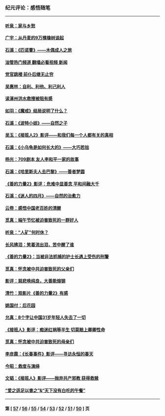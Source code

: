 ### 纪元评论：感悟随笔
---
#### [听泉：家与乡愁](../../pages/nsc1035/n14068482.md?09100330) 
#### [广宇：从丹麦的9万棵橡树谈起](../../pages/nsc1035/n14061428.md?09100330) 
#### [石溪：《匹诺曹》——木偶成人之旅](../../pages/nsc1035/n14061424.md?09100330) 
#### [油管热门频道 翻墙必看视频 新闻](ok?09100330)
#### [党官跳楼 前仆后继无止穷](../../pages/nsc1035/n14058175.md?09100330) 
#### [吴惠林：自利、利他、利己利人](../../pages/nsc1035/n14052459.md?09100330) 
#### [读涿州洪水救搜被阻有感](../../pages/nsc1035/n14049641.md?09100330) 
#### [如羽：《魔戒》结局说明了什么？](../../pages/nsc1035/n14048860.md?09100330) 
#### [石溪：《波特小姐》——自然之子](../../pages/nsc1035/n14048291.md?09100330) 
#### [吴玉：《接班人2》影评——和我们每一个人都有关的真相](../../pages/nsc1035/n14041114.md?09100330) 
#### [石溪：《小乌龟是如何长大的》——大巧若拙](../../pages/nsc1035/n14037479.md?09100330) 
#### [杨光：709剧本 友人李和平一家的故事](../../pages/nsc1035/n14032047.md?09100330) 
#### [石溪：《哈里斯夫人去巴黎》——善者梦圆](../../pages/nsc1035/n14031778.md?09100330) 
#### [《善的力量2》影评：危难中显善念 平和间融大千](../../pages/nsc1035/n14028390.md?09100330) 
#### [石溪：《迷人的四月》——自然的治愈力](../../pages/nsc1035/n14027049.md?09100330) 
#### [云卷：感悟中国老百姓的清醒](../../pages/nsc1035/n14025152.md?09100330) 
#### [觅真：端午节忆被迫害致死的一群好人](../../pages/nsc1035/n14020985.md?09100330) 
#### [听泉：“人矿”何时休？](../../pages/nsc1035/n14016609.md?09100330) 
#### [长风拂泪：笑着流出泪，苦中醒了谁](../../pages/nsc1035/n14016469.md?09100330) 
#### [《善的力量2》：当被非法抓捕的护士长遇上受伤的刑警](../../pages/nsc1035/n14015561.md?09100330) 
#### [觅真：怀念被中共迫害致死的父亲们](../../pages/nsc1035/n14014258.md?09100330) 
#### [影评：慈悲唤纯良，大善能熔钢](../../pages/nsc1035/n14010867.md?09100330) 
#### [清竹：观影片《善的力量2》有感](../../pages/nsc1035/n14010015.md?09100330) 
#### [姚国付：后花园](../../pages/nsc1035/n14005301.md?09100330) 
#### [允真：8个字让中国31岁年轻人失去了一切](../../pages/nsc1035/n13999093.md?09100330) 
#### [《接班人》影评：痴迷红祸等半生 切莫赔上卿卿性命](../../pages/nsc1035/n13998676.md?09100330) 
#### [觅真：怀念被中共迫害致死的母亲们](../../pages/nsc1035/n13997271.md?09100330) 
#### [李彦霖：《长春事件》影评——寻访永恒的春天](../../pages/nsc1035/n13995112.md?09100330) 
#### [今昭：救度与演绎](../../pages/nsc1035/n13992670.md?09100330) 
#### [文韬：《接班人》影评——抛弃共产邪教 获得救赎](../../pages/nsc1035/n13990160.md?09100330) 
#### [“爱之适足以害之”&“天下没有白吃的午餐”](../../pages/nsc1035/n13988391.md?09100330) 

---
#### 第 [ [57](./57.md?09100330) / [56](./56.md?09100330) / [55](./55.md?09100330) / [54](./54.md?09100330) / [53](./53.md?09100330) / [52](./52.md?09100330) / [51](./51.md?09100330) / [50](./50.md?09100330) ] 页
